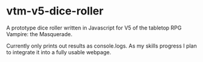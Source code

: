 # vtm-v5-dice-roller

A prototype dice roller written in Javascript for V5 of the tabletop RPG Vampire: the Masquerade.

Currently only prints out results as console.logs. As my skills progress I plan to integrate it into a fully usable webpage.
